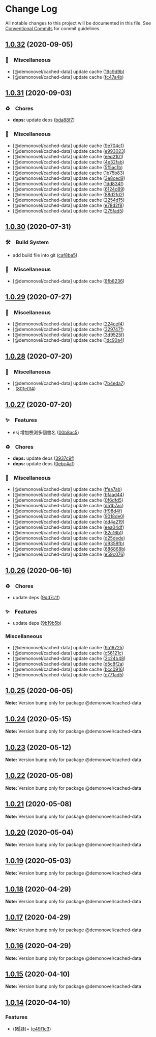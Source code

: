 # Change Log

All notable changes to this project will be documented in this file.
See [Conventional Commits](https://conventionalcommits.org) for commit guidelines.

## [1.0.32](https://github.com/bluelovers/ws-rest/compare/@demonovel/cached-data@1.0.31...@demonovel/cached-data@1.0.32) (2020-09-05)


### 🔖　Miscellaneous

* [@demonovel/cached-data] update cache ([19c9d9b](https://github.com/bluelovers/ws-rest/commit/19c9d9bf5cdc43e606569486c79d801bfaebb549))
* [@demonovel/cached-data] update cache ([fc47a4b](https://github.com/bluelovers/ws-rest/commit/fc47a4b56447a773ceabe5a0f803de314c612fd1))





## [1.0.31](https://github.com/bluelovers/ws-rest/compare/@demonovel/cached-data@1.0.30...@demonovel/cached-data@1.0.31) (2020-09-03)


### ♻️　Chores

* **deps:** update deps ([bda88f7](https://github.com/bluelovers/ws-rest/commit/bda88f7b9dd10e80929deb623e3f4941655e7c5b))


### 🔖　Miscellaneous

* [@demonovel/cached-data] update cache ([9e704c1](https://github.com/bluelovers/ws-rest/commit/9e704c1863e51e474e5562db25853f14ca00e34b))
* [@demonovel/cached-data] update cache ([e993023](https://github.com/bluelovers/ws-rest/commit/e993023e6f58cb0ccfbbd0e3986d4d525dec8937))
* [@demonovel/cached-data] update cache ([eed2101](https://github.com/bluelovers/ws-rest/commit/eed2101b499bcb0d297fa3e7e5d5c239b1144dd0))
* [@demonovel/cached-data] update cache ([4e32fab](https://github.com/bluelovers/ws-rest/commit/4e32fabbd93d7b14530f2b7afb787506d0976076))
* [@demonovel/cached-data] update cache ([5f5ac1b](https://github.com/bluelovers/ws-rest/commit/5f5ac1b4cc472c0c57e4a5d44ecfbc8fd64a91be))
* [@demonovel/cached-data] update cache ([1b75b83](https://github.com/bluelovers/ws-rest/commit/1b75b8381d4564ac3e5379c2719497eb8a0e9113))
* [@demonovel/cached-data] update cache ([3e8ced9](https://github.com/bluelovers/ws-rest/commit/3e8ced9590b33e7e0f59559e97b00519cc89886f))
* [@demonovel/cached-data] update cache ([1dd834f](https://github.com/bluelovers/ws-rest/commit/1dd834f252932726624cda6b1b7a859cdc097682))
* [@demonovel/cached-data] update cache ([6124d89](https://github.com/bluelovers/ws-rest/commit/6124d89266f2ad44fad9cde9e7a1ad1e1b0e763f))
* [@demonovel/cached-data] update cache ([88d2fd2](https://github.com/bluelovers/ws-rest/commit/88d2fd24c1e1337c5bb3d3408d16ab69be38685f))
* [@demonovel/cached-data] update cache ([2254d15](https://github.com/bluelovers/ws-rest/commit/2254d155bb18992c6803b698acc6875369771b21))
* [@demonovel/cached-data] update cache ([e78d2f8](https://github.com/bluelovers/ws-rest/commit/e78d2f8ecb5a7a1714efc2aee3c3280630ce4e15))
* [@demonovel/cached-data] update cache ([275fad5](https://github.com/bluelovers/ws-rest/commit/275fad59a7784f4f9b888ce8da6aa5e0cde94a1c))





## [1.0.30](https://github.com/bluelovers/ws-rest/compare/@demonovel/cached-data@1.0.29...@demonovel/cached-data@1.0.30) (2020-07-31)


### 🛠　Build System

* add build file into git ([caf8ba5](https://github.com/bluelovers/ws-rest/commit/caf8ba5fc11fb02b76fa845cff137922378d6e46))


### 🔖　Miscellaneous

* [@demonovel/cached-data] update cache ([8fb8236](https://github.com/bluelovers/ws-rest/commit/8fb8236ac733645adc1576f5be6f49b216221d7f))





## [1.0.29](https://github.com/bluelovers/ws-rest/compare/@demonovel/cached-data@1.0.28...@demonovel/cached-data@1.0.29) (2020-07-27)


### 🔖　Miscellaneous

* [@demonovel/cached-data] update cache ([224cef4](https://github.com/bluelovers/ws-rest/commit/224cef4b5e84942967b1838ef5eb2f6ca3ab1e4e))
* [@demonovel/cached-data] update cache ([329747f](https://github.com/bluelovers/ws-rest/commit/329747f2c13bd91c3f28855959d60f8c11f1b968))
* [@demonovel/cached-data] update cache ([3d9525f](https://github.com/bluelovers/ws-rest/commit/3d9525f06148b4791e2c412b4883ed4a3843638a))
* [@demonovel/cached-data] update cache ([1dc90a4](https://github.com/bluelovers/ws-rest/commit/1dc90a413728f0d9dbb8874be1c0422403dcd776))





## [1.0.28](https://github.com/bluelovers/ws-rest/compare/@demonovel/cached-data@1.0.27...@demonovel/cached-data@1.0.28) (2020-07-20)


### 🔖　Miscellaneous

* [@demonovel/cached-data] update cache ([7b4eda7](https://github.com/bluelovers/ws-rest/commit/7b4eda7e2d225e08d405c919d7ccf053d57d4531))
* . ([801e0f4](https://github.com/bluelovers/ws-rest/commit/801e0f4ff7bd29c81e67934636f57e57d0d01c74))





## [1.0.27](https://github.com/bluelovers/ws-rest/compare/@demonovel/cached-data@1.0.26...@demonovel/cached-data@1.0.27) (2020-07-20)


### ✨　Features

* esj 增加檢測多個書名 ([00b8ac5](https://github.com/bluelovers/ws-rest/commit/00b8ac5c9dc6f18d99cffecb90cb191c5502313d))


### ♻️　Chores

* **deps:** update deps ([3937c9f](https://github.com/bluelovers/ws-rest/commit/3937c9f90040c4804c841bcb40fbe90e9654a652))
* **deps:** update deps ([0ebc4af](https://github.com/bluelovers/ws-rest/commit/0ebc4af0fd3c2fa7f74dfdaf32be84d657c4209c))


### 🔖　Miscellaneous

* [@demonovel/cached-data] update cache ([ffea7ab](https://github.com/bluelovers/ws-rest/commit/ffea7ab43458a53c4bff1e22bf2c17e340fc01c7))
* [@demonovel/cached-data] update cache ([bfaad44](https://github.com/bluelovers/ws-rest/commit/bfaad446a411527e037a09b9dc1cbc6013fae91d))
* [@demonovel/cached-data] update cache ([0f6dfd5](https://github.com/bluelovers/ws-rest/commit/0f6dfd591907e93a0b75160c13f09a66e26f4569))
* [@demonovel/cached-data] update cache ([d51b7ac](https://github.com/bluelovers/ws-rest/commit/d51b7ac899afd77b5b4fa2a46c2067f9bb81ddd4))
* [@demonovel/cached-data] update cache ([ff98d4f](https://github.com/bluelovers/ws-rest/commit/ff98d4f6b06f6adf9166b28ee9ef7d64b06c857d))
* [@demonovel/cached-data] update cache ([9018de0](https://github.com/bluelovers/ws-rest/commit/9018de048ef82593caef3c2e2e35e87fc9b69f46))
* [@demonovel/cached-data] update cache ([dd4a219](https://github.com/bluelovers/ws-rest/commit/dd4a2193ee32a56e8d436d352574ae2e866a7cd1))
* [@demonovel/cached-data] update cache ([eea04df](https://github.com/bluelovers/ws-rest/commit/eea04df3aa29f1ea826f20ae19cbe4903ee96ad6))
* [@demonovel/cached-data] update cache ([82c16b1](https://github.com/bluelovers/ws-rest/commit/82c16b10c9e7860a81e8a290e2a6e32d387a84c9))
* [@demonovel/cached-data] update cache ([d25dede](https://github.com/bluelovers/ws-rest/commit/d25dede4b0c836c3283601bbd453bed15000bc2d))
* [@demonovel/cached-data] update cache ([d9358fb](https://github.com/bluelovers/ws-rest/commit/d9358fb15e667cebe565c75abce70428e703af11))
* [@demonovel/cached-data] update cache ([686868b](https://github.com/bluelovers/ws-rest/commit/686868b02acd5bc8f788c7f509b2999089d38ed4))
* [@demonovel/cached-data] update cache ([e59c076](https://github.com/bluelovers/ws-rest/commit/e59c076f3906da2b31d462820b7b3a112004a927))





## [1.0.26](https://github.com/bluelovers/ws-rest/compare/@demonovel/cached-data@1.0.25...@demonovel/cached-data@1.0.26) (2020-06-16)


### ♻️　Chores

*  update deps ([9dd7c1f](https://github.com/bluelovers/ws-rest/commit/9dd7c1fc5b40ac28a6f928c89dbf36be1add89c6))


### ✨　Features

*  update deps ([9b19b5b](https://github.com/bluelovers/ws-rest/commit/9b19b5bf40d40a9761fc01fe7daa630fcf4df1e8))


### Miscellaneous

* [@demonovel/cached-data] update cache ([9a16725](https://github.com/bluelovers/ws-rest/commit/9a167257cba02c08f708202623b9a8bc0fd54a7a))
* [@demonovel/cached-data] update cache ([c56121c](https://github.com/bluelovers/ws-rest/commit/c56121caf0e6dc666484b67ffd445705c29d44a0))
* [@demonovel/cached-data] update cache ([2c24b48](https://github.com/bluelovers/ws-rest/commit/2c24b488115bbf0a75841cb722b3b24dd95a25cf))
* [@demonovel/cached-data] update cache ([d5c8f2a](https://github.com/bluelovers/ws-rest/commit/d5c8f2a895c4b3fd82caf231ee14f6807e964fbe))
* [@demonovel/cached-data] update cache ([bcc0916](https://github.com/bluelovers/ws-rest/commit/bcc0916c6b00976f413fdbb61ca1f47a873b0b15))
* [@demonovel/cached-data] update cache ([c771ad5](https://github.com/bluelovers/ws-rest/commit/c771ad592e613387e4288bfe14dca221bfe7da52))





## [1.0.25](https://github.com/bluelovers/ws-rest/compare/@demonovel/cached-data@1.0.24...@demonovel/cached-data@1.0.25) (2020-06-05)

**Note:** Version bump only for package @demonovel/cached-data





## [1.0.24](https://github.com/bluelovers/ws-rest/compare/@demonovel/cached-data@1.0.23...@demonovel/cached-data@1.0.24) (2020-05-15)

**Note:** Version bump only for package @demonovel/cached-data





## [1.0.23](https://github.com/bluelovers/ws-rest/compare/@demonovel/cached-data@1.0.22...@demonovel/cached-data@1.0.23) (2020-05-12)

**Note:** Version bump only for package @demonovel/cached-data





## [1.0.22](https://github.com/bluelovers/ws-rest/compare/@demonovel/cached-data@1.0.21...@demonovel/cached-data@1.0.22) (2020-05-08)

**Note:** Version bump only for package @demonovel/cached-data





## [1.0.21](https://github.com/bluelovers/ws-rest/compare/@demonovel/cached-data@1.0.20...@demonovel/cached-data@1.0.21) (2020-05-08)

**Note:** Version bump only for package @demonovel/cached-data





## [1.0.20](https://github.com/bluelovers/ws-rest/compare/@demonovel/cached-data@1.0.19...@demonovel/cached-data@1.0.20) (2020-05-04)

**Note:** Version bump only for package @demonovel/cached-data





## [1.0.19](https://github.com/bluelovers/ws-rest/compare/@demonovel/cached-data@1.0.18...@demonovel/cached-data@1.0.19) (2020-05-03)

**Note:** Version bump only for package @demonovel/cached-data





## [1.0.18](https://github.com/bluelovers/ws-rest/compare/@demonovel/cached-data@1.0.17...@demonovel/cached-data@1.0.18) (2020-04-29)

**Note:** Version bump only for package @demonovel/cached-data





## [1.0.17](https://github.com/bluelovers/ws-rest/compare/@demonovel/cached-data@1.0.16...@demonovel/cached-data@1.0.17) (2020-04-29)

**Note:** Version bump only for package @demonovel/cached-data





## [1.0.16](https://github.com/bluelovers/ws-rest/compare/@demonovel/cached-data@1.0.15...@demonovel/cached-data@1.0.16) (2020-04-29)

**Note:** Version bump only for package @demonovel/cached-data





## [1.0.15](https://github.com/bluelovers/ws-rest/compare/@demonovel/cached-data@1.0.14...@demonovel/cached-data@1.0.15) (2020-04-10)

**Note:** Version bump only for package @demonovel/cached-data





## [1.0.14](https://github.com/bluelovers/ws-rest/compare/@demonovel/cached-data@1.0.13...@demonovel/cached-data@1.0.14) (2020-04-10)


### Features

* (猪|豚)+ ([e49f1e3](https://github.com/bluelovers/ws-rest/commit/e49f1e32e744f3d9b867d1a06489469a8950ee6f))
